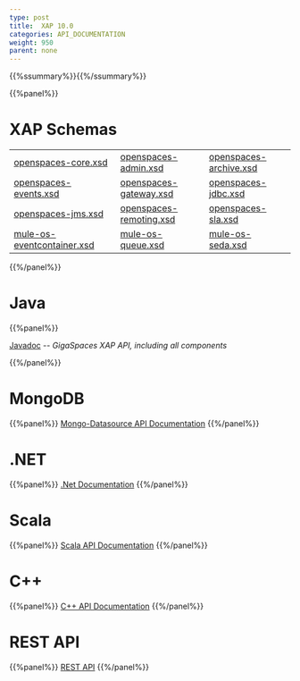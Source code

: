 ```yaml
---
type: post
title:  XAP 10.0
categories: API_DOCUMENTATION
weight: 950
parent: none
---
```


{{%ssummary%}}{{%/ssummary%}}






{{%panel%}}

# XAP Schemas

|    |     |       |
|----|-----|-------|
|[openspaces-core.xsd](http://www.openspaces.org/schema/10.0/core/openspaces-core.xsd)|[openspaces-admin.xsd](http://www.openspaces.org/schema/10.0/admin/openspaces-admin.xsd)|[openspaces-archive.xsd](http://www.openspaces.org/schema/10.0/archive/openspaces-archive.xsd)|
|[openspaces-events.xsd](http://www.openspaces.org/schema/10.0/events/openspaces-events.xsd)|[openspaces-gateway.xsd](http://www.openspaces.org/schema/10.0/core/gateway/openspaces-gateway.xsd)|[openspaces-jdbc.xsd](http://www.openspaces.org/schema/10.0/jdbc/openspaces-jdbc.xsd)|
|[openspaces-jms.xsd](http://www.openspaces.org/schema/10.0/jms/openspaces-jms.xsd)|[openspaces-remoting.xsd](http://www.openspaces.org/schema/10.0/remoting/openspaces-remoting.xsd)|[openspaces-sla.xsd](http://www.openspaces.org/schema/10.0/sla/openspaces-sla.xsd)|
|[mule-os-eventcontainer.xsd](http://www.openspaces.org/schema/10.0/mule/mule-os-eventcontainer.xsd)|[mule-os-queue.xsd](http://www.openspaces.org/schema/10.0/mule/mule-os-queue.xsd)|[mule-os-seda.xsd](http://www.openspaces.org/schema/10.0/mule/mule-os-seda.xsd)|


{{%/panel%}}


# Java

{{%panel%}}

[Javadoc](http://www.gigaspaces.com/docs/JavaDoc10.0/index.html) -- _GigaSpaces XAP API, including all components_

{{%/panel%}}


# MongoDB
{{%panel%}}
[Mongo-Datasource API Documentation](http://www.gigaspaces.com/docs/mongoeds-docs10.0/apidocs/)
{{%/panel%}}




# .NET
{{%panel%}}
[.Net Documentation](http://www.gigaspaces.com/docs/dotnetdocs10.0/)
{{%/panel%}}

# Scala
{{%panel%}}
[Scala API Documentation](http://www.gigaspaces.com/docs/scaladocs10.0)
{{%/panel%}}

# C++
{{%panel%}}
[C+\+ API Documentation](http://www.gigaspaces.com/docs/cppdocs10.0/annotated.html)
{{%/panel%}}


# REST API
{{%panel%}}
[REST API](/xap100/rest-api.html)
{{%/panel%}}


